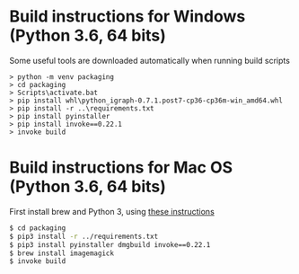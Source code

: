 # Build instructions for Windows (Python 3.6, 64 bits)
Some useful tools are downloaded automatically when running build scripts

```
> python -m venv packaging
> cd packaging
> Scripts\activate.bat
> pip install whl\python_igraph-0.7.1.post7-cp36-cp36m-win_amd64.whl
> pip install -r ..\requirements.txt
> pip install pyinstaller
> pip install invoke==0.22.1
> invoke build
```

# Build instructions for Mac OS (Python 3.6, 64 bits)
First install brew and Python 3, using [these instructions](http://docs.python-guide.org/en/latest/starting/install3/osx/)

```bash
$ cd packaging
$ pip3 install -r ../requirements.txt
$ pip3 install pyinstaller dmgbuild invoke==0.22.1
$ brew install imagemagick
$ invoke build
```